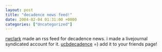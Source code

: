 ```yaml
---
layout: post
title: "decadence news feed!"
date: 2004-02-04 01:31:00 +0000
categories: ["Uncategorized"]
---
```


[rwclark](http://rwclark.livejournal.com/) made an rss feed for decadence news. i made a livejournal syndicated account for it. [ucbdecadence](http://ucbdecadence.livejournal.com/) =) add it to your friends page!